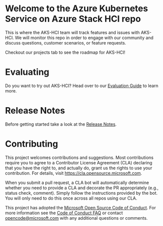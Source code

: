 # Welcome to the Azure Kubernetes Service on Azure Stack HCI repo
This is where the AKS-HCI team will track features and issues with AKS-HCI. We will monitor this repo in order to engage with our community and discuss questions, customer scenarios, or feature requests.

Checkout our projects tab to see the roadmap for AKS-HCI!

# Evaluating
Do you want to try out AKS-HCI? Head over to our [Evaluation Guide](https://github.com/Azure/aks-hci/blob/main/Evalguide.md) to learn more.

# Release Notes
Before getting started take a look at the [Release Notes](https://github.com/Azure/aks-hci/blob/main/release.md).


# Contributing

This project welcomes contributions and suggestions.  Most contributions require you to agree to a
Contributor License Agreement (CLA) declaring that you have the right to, and actually do, grant us
the rights to use your contribution. For details, visit https://cla.opensource.microsoft.com.

When you submit a pull request, a CLA bot will automatically determine whether you need to provide
a CLA and decorate the PR appropriately (e.g., status check, comment). Simply follow the instructions
provided by the bot. You will only need to do this once across all repos using our CLA.

This project has adopted the [Microsoft Open Source Code of Conduct](https://opensource.microsoft.com/codeofconduct/).
For more information see the [Code of Conduct FAQ](https://opensource.microsoft.com/codeofconduct/faq/) or
contact [opencode@microsoft.com](mailto:opencode@microsoft.com) with any additional questions or comments.
